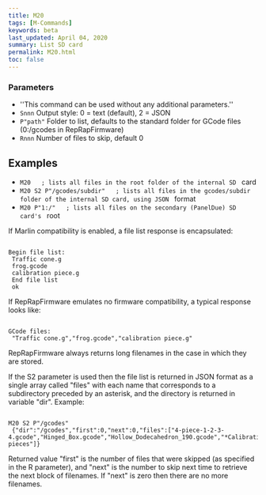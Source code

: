 ```yaml
---
title: M20
tags: [M-Commands] 
keywords: beta 
last_updated: April 04, 2020 
summary: List SD card 
permalink: M20.html
toc: false 
---
```



### Parameters

* ''This command can be used without any additional parameters.''
* `Snnn` Output style: 0 = text (default), 2 = JSON
* `P"path"` Folder to list, defaults to the standard folder for GCode files (0:/gcodes in RepRapFirmware)
* `Rnnn` Number of files to skip, default 0

## Examples

* ` M20   ; lists all files in the root folder of the internal SD  ` card
* ` M20 S2 P"/gcodes/subdir"   ; lists all files in the gcodes/subdir folder of the internal SD card, using JSON  ` format
* ` M20 P"1:/"   ; lists all files on the secondary (PanelDue) SD card's  ` root

If Marlin compatibility is enabled, a file list response is encapsulated:

```

Begin file list:
 Traffic cone.g
 frog.gcode
 calibration piece.g
 End file list
 ok

```

If RepRapFirmware emulates no firmware compatibility, a typical response looks like:

```

GCode files:
 "Traffic cone.g","frog.gcode","calibration piece.g"

```

RepRapFirmware always returns long filenames in the case in which they are stored.

If the S2 parameter is used then the file list is returned in JSON format as a single array called "files" with each name that corresponds to a subdirectory preceded by an asterisk, and the directory is returned in variable "dir". Example:

```

M20 S2 P"/gcodes"
 {"dir":"/gcodes","first":0,"next":0,"files":["4-piece-1-2-3-4.gcode","Hinged_Box.gcode","Hollow_Dodecahedron_190.gcode","*Calibration pieces"]}

```

Returned value "first" is the number of files that were skipped (as specified in the R parameter), and "next" is the number to skip next time to retrieve the next block of filenames. If "next" is zero then there are no more filenames.

